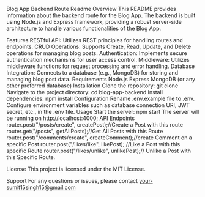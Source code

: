 Blog App Backend Route Readme
Overview
This README provides information about the backend route for the Blog App. The backend is built using Node.js and Express framework, providing a robust server-side architecture to handle various functionalities of the Blog App.

Features
RESTful API: Utilizes REST principles for handling routes and endpoints.
CRUD Operations: Supports Create, Read, Update, and Delete operations for managing blog posts.
Authentication: Implements secure authentication mechanisms for user access control.
Middleware: Utilizes middleware functions for request processing and error handling.
Database Integration: Connects to a database (e.g., MongoDB) for storing and managing blog post data.
Requirements
Node.js
Express
MongoDB (or any other preferred database)
Installation
Clone the repository: git clone <repository-url>
Navigate to the project directory: cd blog-app-backend
Install dependencies: npm install
Configuration
Rename .env.example file to .env.
Configure environment variables such as database connection URI, JWT secret, etc., in the .env file.
Usage
Start the server: npm start
The server will be running on http://localhost:4000;
API Endpoints
router.post("/posts/create", createPost);//Create a Post with this route
router.get("/posts", getAllPosts);//Get All Posts with this Route
router.post("/comments/create", createComment);//create Comment on  a specific Post
router.post("/likes/like", likePost); //Like a Post with this specific Route 
router.post("/likes/unlike", unlikePost);// Unlike a Post with this Specific Route.

License
This project is licensed under the MIT License.

Support
For any questions or issues, please contact your-sumit15singh15@gmail.com

